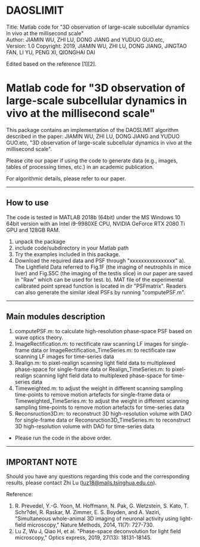 # DAOSLIMIT
Title:      Matlab code for "3D observation of large-scale subcellular dynamics in vivo at the millisecond scale"  
Author:     JIAMIN WU, ZHI LU, DONG JIANG and YUDUO GUO.etc,  
Version:    1.0 
Copyright:  2019, JIAMIN WU, ZHI LU, DONG JIANG, JINGTAO FAN, LI YU, PENG XI, QIONGHAI DAI

Edited based on the reference [1][2].


Matlab code for "3D observation of large-scale subcellular dynamics in vivo at the millisecond scale"
==========================================================

This package contains an implementation of the DAOSLIMIT algorithm described in the paper: 
JIAMIN WU, ZHI LU, DONG JIANG and YUDUO GUO.etc,  "3D observation of large-scale subcellular dynamics in vivo at the millisecond scale".

Please cite our paper if using the code to generate data (e.g., images, tables of processing times, etc.) 
in an academic publication.

For algorithmic details, please refer to our paper.

----------------
How to use
----------------
The code is tested in MATLAB 2018b (64bit) under the MS Windows 10 64bit version with an Intel i9-9980XE CPU, NVIDIA GeForce RTX 2080 Ti GPU and 128GB RAM.

1. unpack the package
2. include code/subdirectory in your Matlab path
3. Try the examples included in this package.
4. Download the required data and PSF through "xxxxxxxxxxxxxxxx"
   a). The Lightfield Data referred to Fig.1F (the imaging of neutrophils in mice liver) and Fig.S5C (the imaging of the testis slice) in our paper are saved in "Raw" which can be used for test. 
   b). MAT file of the experimental calibrated point spread function  is located in dir "PSFmatrix". Readers can also generate the similar ideal PSFs by running "computePSF.m".

----------------
Main modules description
----------------
1. computePSF.m: to calculate high-resolution phase-space PSF based on wave optics theory.
2. ImageRectification.m: to rectificate raw scanning LF images for single-frame data
    or ImageRectification_TimeSeries.m: to rectificate raw scanning LF images for time-series data
3. Realign.m: to pixel-realign scanning light field data to multiplexed phase-space for single-frame data
    or Realign_TimeSeries.m: to pixel-realign scanning light field data to multiplexed phase-space for time-series data
4. Timeweighted.m: to adjust the weight in different scanning sampling time-points to remove motion artefacts for single-frame data
    or Timeweighted_TimeSeries.m: to adjust the weight in different scanning sampling time-points to remove motion artefacts for time-series data
5. Reconsruction3D.m: to reconstruct 3D high-resolution volume with DAO for single-frame data
    or Reconsruction3D_TimeSeries.m: to reconstruct 3D high-resolution volume with DAO for time-series data
* Please run the code in the above order.
----------------
IMPORTANT NOTE 
----------------
Should you have any questions regarding this code and the corresponding results, please contact Zhi Lu (luz18@mails.tsinghua.edu.cn).

Reference:
1.  R. Prevedel, Y.-G. Yoon, M. Hoffmann, N. Pak, G. Wetzstein, S. Kato, T. Schr?del, R. Raskar, M. Zimmer, E. S. Boyden, and A. Vaziri, 
     "Simultaneous whole-animal 3D imaging of neuronal activity using light-field microscopy," Nature Methods, 2014, 11(7): 727-730.
2.  Lu Z, Wu J, Qiao H, et al. "Phase-space deconvolution for light field microscopy," Optics express, 2019, 27(13): 18131-18145.
